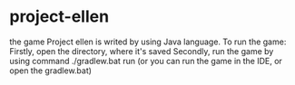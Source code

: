 # project-ellen
the game Project ellen is writed by using Java language. To run the game: 
Firstly, open the directory, where it's saved
Secondly, run the game by using command ./gradlew.bat run (or you can run the game in the IDE, or open the gradlew.bat)

